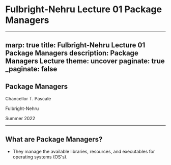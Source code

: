# Fulbright-Nehru Lecture 01 Package Managers
-------------------------------
marp: true
title: Fulbright-Nehru Lecture 01 Package Managers
description: Package Managers Lecture
theme: uncover
paginate: true
_paginate: false
-------------------------------

## <!--fit--> Package Managers

Chancellor T. Pascale

Fulbright-Nehru

Summer 2022

-------------------------------

## <!--fit--> What are Package Managers?

- They manage the available libraries, resources, and executables for operating systems (OS's).

<!-- This is presenter note. You can write down notes through HTML comment. -->